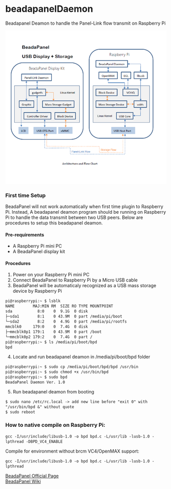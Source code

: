 # beadapanelDaemon
Beadapanel Deamon to handle the Panel-Link flow transmit on Raspberry Pi


<img src="https://github.com/NXElec/beadapanelDaemon/blob/master/bprpi.png" width="600"/><br>

### First time Setup
BeadaPanel will not work automatically when first time plugin to Raspberry Pi. Instead, A beadapanel deamon program should be running on Raspberry Pi to handle the data transmit between two USB peers. Below are procedures to setup this beadapanel deamon.

#### Pre-requirements
* A Raspberry Pi mini PC
* A BeadaPanel display kit

#### Procedures
1. Power on your Raspberry Pi mini PC
2. Connect BeadaPanel to Raspberry Pi by a Micro USB cable
3. BeadaPanel will be automaticaly recognized as a USB mass storage device by Raspberry Pi
```
pi@raspberrypi:~ $ lsblk
NAME        MAJ:MIN RM  SIZE RO TYPE MOUNTPOINT
sda           8:0    0  9.1G  0 disk
├─sda1        8:1    0 43.9M  0 part /media/pi/boot
└─sda2        8:2    0  4.9G  0 part /media/pi/rootfs
mmcblk0     179:0    0  7.4G  0 disk
├─mmcblk0p1 179:1    0 43.9M  0 part /boot
└─mmcblk0p2 179:2    0  7.4G  0 part /
pi@raspberrypi:~ $ ls /media/pi/boot/bpd
bpd
```
4. Locate and run beadapanel deamon in /media/pi/boot/bpd folder
```
pi@raspberrypi:~ $ sudo cp /media/pi/boot/bpd/bpd /usr/bin 
pi@raspberrypi:~ $ sudo chmod +x /usr/bin/bpd
pi@raspberrypi:~ $ sudo bpd
BeadaPanel Daemon Ver. 1.0
```
5. Run beadapanel deamon from booting
```
$ sudo nano /etc/rc.local -> add new line before "exit 0" with "/usr/bin/bpd &" without quote 
$ sudo reboot
```


### How to native compile on Raspberry Pi:
```
gcc -I/usr/include/libusb-1.0 -o bpd bpd.c -L/usr/lib -lusb-1.0 -lpthread -DBPD_VC4_ENABLE
```

Compile for environment without brcm VC4/OpenMAX support:
```
gcc -I/usr/include/libusb-1.0 -o bpd bpd.c -L/usr/lib -lusb-1.0 -lpthread
```



[BeadaPanel Official Page](http://www.nxelec.com/products/hmi/beadapanel-media-display)<br>
[BeadaPanel Wiki](https://www.elinux.org/BeadaPanel)
